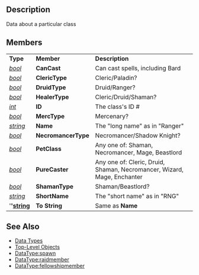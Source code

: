 ## Description

Data about a particular class

## Members

|                                            |                     |                                                                         |
|--------------------------------------------|---------------------|-------------------------------------------------------------------------|
| **Type**                                   | **Member**          | **Description**                                                         |
| *[bool](datatype-bool.md)*         | **CanCast**         | Can cast spells, including Bard                                         |
| *[bool](datatype-bool.md)*         | **ClericType**      | Cleric/Paladin?                                                         |
| *[bool](datatype-bool.md)*         | **DruidType**       | Druid/Ranger?                                                           |
| *[bool](datatype-bool.md)*         | **HealerType**      | Cleric/Druid/Shaman?                                                    |
| *[int](datatype-int.md)*           | **ID**              | The class's ID #                                                        |
| *[bool](datatype-bool.md)*         | **MercType**        | Mercenary?                                                              |
| *[string](datatype-string.md)*     | **Name**            | The "long name" as in "Ranger"                                          |
| *[bool](datatype-bool.md)*         | **NecromancerType** | Necromancer/Shadow Knight?                                              |
| *[bool](datatype-bool.md)*         | **PetClass**        | Any one of: Shaman, Necromancer, Mage, Beastlord                        |
| *[bool](datatype-bool.md)*         | **PureCaster**      | Any one of: Cleric, Druid, Shaman, Necromancer, Wizard, Mage, Enchanter |
| *[bool](datatype-bool.md)*         | **ShamanType**      | Shaman/Beastlord?                                                       |
| *[string](datatype-string.md)*     | **ShortName**       | The "short name" as in "RNG"                                            |
| '**'[string](datatype-string.md)** | **To String**       | Same as **Name**                                                        |

## See Also

-   [Data Types](data-types.md)
-   [Top-Level Objects](../top-level-objects/top-level-objects.md)
-   [DataType:spawn](datatype-spawn.md)
-   [DataType:raidmember](datatype-raidmember.md)
-   [DataType:fellowshipmember](datatype-fellowshipmember.md)


